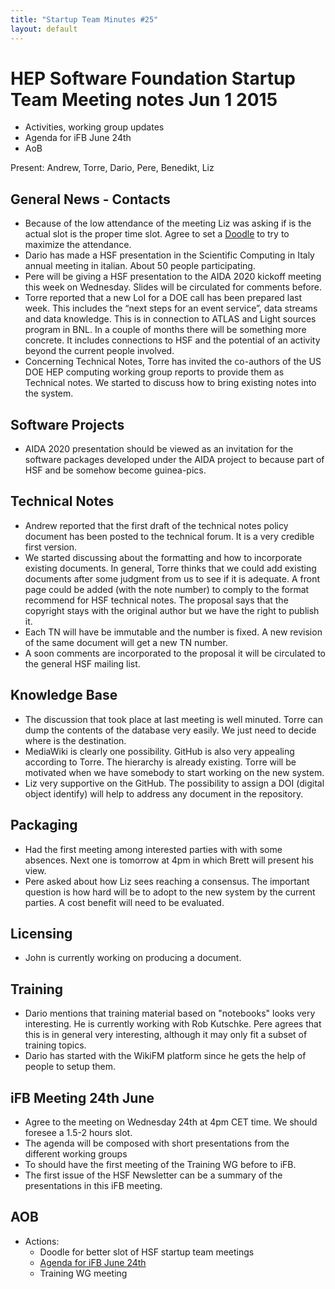 ```yaml
---
title: "Startup Team Minutes #25"
layout: default
---
```


# HEP Software Foundation Startup Team Meeting notes Jun 1 2015

 - Activities, working group updates
 - Agenda for iFB June 24th
 - AoB

Present: Andrew, Torre, Dario, Pere, Benedikt, Liz

## General News - Contacts
- Because of the low attendance of the meeting Liz was asking if is the actual slot is the proper time slot. Agree to set a [Doodle](http://doodle.com/snsv8tbvrr2gffuk) to try to maximize the attendance.
- Dario has made a HSF presentation in the Scientific Computing in Italy annual meeting in italian. About 50 people participating.
- Pere will be giving a HSF presentation to the AIDA 2020 kickoff meeting this week on Wednesday. Slides will be circulated for comments before.
- Torre reported that a new LoI for a DOE call has been prepared last week. This includes the “next steps for an event service”, data streams and data knowledge. This is in connection to ATLAS and Light sources program in BNL. In a couple of months there will be something more concrete. It includes connections to HSF and the potential of an activity beyond the current people involved.
- Concerning Technical Notes, Torre has invited the co-authors of the US DOE HEP computing working group reports to provide them as Technical notes. We started to discuss how to bring existing notes into the system.

## Software Projects

- AIDA 2020 presentation should be viewed as an invitation for the software packages developed under the AIDA project to because part of HSF and be somehow become guinea-pics.

## Technical Notes

- Andrew reported that the first draft of the technical notes policy document has been posted to the technical forum. It is a very credible first version.
- We started discussing about the formatting and how to incorporate existing documents. In general, Torre thinks that we could add existing documents after some judgment from us to see if it is adequate. A front page could be added (with the note number) to comply to the format recommend for HSF technical notes. The proposal says that the copyright stays with the original author but we have the right to publish it.
- Each TN will have be immutable and the number is fixed. A new revision of the same document will get a new TN number.
- A soon comments are incorporated to the proposal it will be circulated to the general HSF mailing list.

## Knowledge Base
- The discussion that took place at last meeting  is well minuted. Torre can dump the contents of the database very easily. We just need to decide where is the destination.
- MediaWiki is clearly one possibility. GitHub is also very appealing according to Torre. The hierarchy is already existing. Torre will be motivated when we have somebody to start working on the new system.
- Liz very supportive on the GitHub. The possibility to assign a DOI (digital object identify) will help to address any document in the repository.

## Packaging
- Had the first meeting among interested parties with with some absences. Next one is tomorrow at 4pm in which Brett will present his view.
- Pere asked about how Liz sees reaching a consensus. The important question is how hard will be to adopt to the new system by the current parties. A cost benefit will need to be evaluated.

## Licensing
- John is currently working on producing a document.

## Training
- Dario mentions that training material based on "notebooks" looks very interesting. He is currently working with Rob Kutschke. Pere agrees that this is in general very interesting, although it may only fit a subset of training topics.
- Dario has started with the WikiFM platform since he gets the help of people to setup them.

## iFB Meeting 24th June
- Agree to the meeting on Wednesday 24th at 4pm CET time. We should foresee a 1.5-2 hours slot.
- The agenda will be composed with short presentations from the different working groups
- To should have the first meeting of the Training WG before to iFB.
- The first issue of the HSF Newsletter can be a summary of the presentations in this iFB meeting.  

## AOB
- Actions:
  - Doodle for better slot of HSF startup team meetings
  - [Agenda for iFB June 24th](https://indico.cern.ch/event/400188/)
  - Training WG meeting
